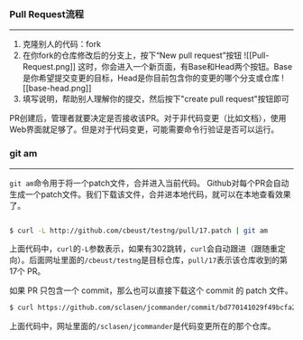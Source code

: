 ### Pull Request流程
---
1. 克隆别人的代码：fork
2. 在你fork的仓库修改后的分支上，按下“New pull request”按钮
![[Pull-Request.png]]
这时，你会进入一个新页面，有Base和Head两个按钮。Base是你希望提交变更的目标，Head是你目前包含你的变更的哪个分支或仓库
![[base-head.png]]
3. 填写说明，帮助别人理解你的提交，然后按下"create pull request"按钮即可

PR创建后，管理者就要决定是否接收该PR。对于非代码变更（比如文档），使用Web界面就足够了。但是对于代码变更，可能需要命令行验证是否可以运行。

### git am
---
`git am`命令用于将一个patch文件，合并进入当前代码。
Github对每个PR会自动生成一个patch文件。我们下载该文件，合并进本地代码，就可以在本地查看效果了。
 ```bash
 
 $ curl -L http://github.com/cbeust/testng/pull/17.patch | git am
 ```

上面代码中，`curl`的`-L`参数表示，如果有302跳转，`curl`会自动跟进（跟随重定向）。后面网址里面的`/cbeust/testng`是目标仓库，`pull/17`表示该仓库收到的第17个 PR。

如果 PR 只包含一个 commit，那么也可以直接下载这个 commit 的 patch 文件。

 ```bash
 $ curl https://github.com/sclasen/jcommander/commit/bd770141029f49bcfa2e0d6e6e6282b531e69179.patch | git am
 ```

上面代码中，网址里面的`/sclasen/jcommander`是代码变更所在的那个仓库。